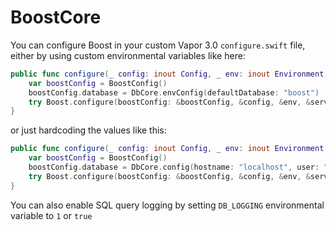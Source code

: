 # BoostCore

You can configure Boost in your custom Vapor 3.0 `configure.swift` file, either by using custom environmental variables like here:

```swift
public func configure(_ config: inout Config, _ env: inout Environment, _ services: inout Services) throws {
    var boostConfig = BoostConfig()
    boostConfig.database = DbCore.envConfig(defaultDatabase: "boost")
    try Boost.configure(boostConfig: &boostConfig, &config, &env, &services)
}
```

or just hardcoding the values like this:

```swift
public func configure(_ config: inout Config, _ env: inout Environment, _ services: inout Services) throws {
    var boostConfig = BoostConfig()
    boostConfig.database = DbCore.config(hostname: "localhost", user: "root", password: nil, database: "boost")
    try Boost.configure(boostConfig: &boostConfig, &config, &env, &services)
}
```

You can also enable SQL query logging by setting `DB_LOGGING` environmental variable to `1` or `true`

